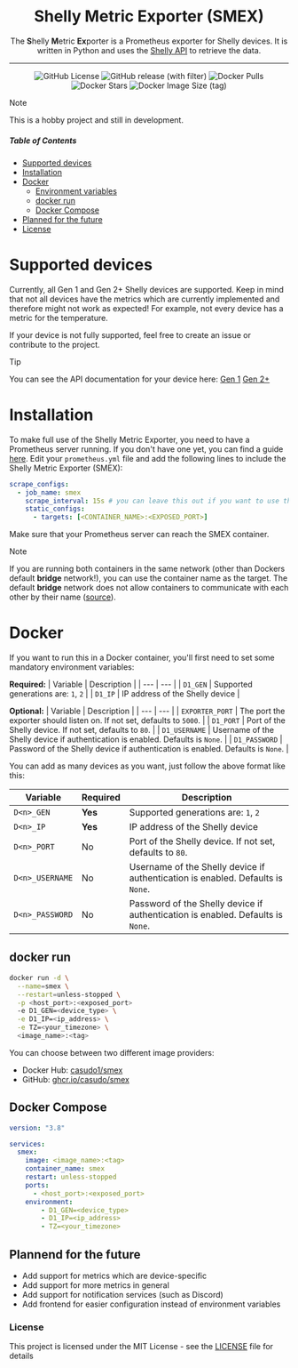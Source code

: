 <div align="center">
  <h1>Shelly Metric Exporter (SMEX)</h1>
  The <b>S</b>helly <b>M</b>etric <b>Ex</b>porter is a Prometheus exporter for Shelly devices. It is written in Python and uses the <a href="https://shelly-api-docs.shelly.cloud/">Shelly API</a> to retrieve the data.

  ---

  <!-- Placeholder for badges -->
  ![GitHub License](https://img.shields.io/github/license/casudo/Shelly-Metric-Exporter) ![GitHub release (with filter)](https://img.shields.io/github/v/release/casudo/Shelly-Metric-Exporter)
  ![Docker Pulls](https://img.shields.io/docker/pulls/casudo1/smex) ![Docker Stars](https://img.shields.io/docker/stars/casudo1/smex) ![Docker Image Size (tag)](https://img.shields.io/docker/image-size/casudo1/smex/latest)
</div>

> [!NOTE]
This is a hobby project and still in development.

##### Table of Contents
- [Supported devices](#supported-devices)
- [Installation](#installation)
- [Docker](#docker)
  - [Environment variables](#environment-variables)
  - [docker run](#docker-run)
  - [Docker Compose](#docker-compose)
- [Planned for the future](#planned-for-the-future)
- [License](#license)

# Supported devices
Currently, all Gen 1 and Gen 2+ Shelly devices are supported. Keep in mind that not all devices have the metrics which are currently implemented and therefore might not work as expected! For example, not every device has a metric for the temperature.  

If your device is not fully supported, feel free to create an issue or contribute to the project.  

> [!TIP]
> You can see the API documentation for your device here:
> [Gen 1](https://shelly-api-docs.shelly.cloud/gen1/)
> [Gen 2+](https://shelly-api-docs.shelly.cloud/gen2/)

# Installation
To make full use of the Shelly Metric Exporter, you need to have a Prometheus server running. If you don't have one yet, you can find a guide [here](https://prometheus.io/docs/prometheus/latest/getting_started/). Edit your `prometheus.yml` file and add the following lines to include the Shelly Metric Exporter (SMEX):
```yaml
scrape_configs:
  - job_name: smex
    scrape_interval: 15s # you can leave this out if you want to use the default value
    static_configs:
      - targets: [<CONTAINER_NAME>:<EXPOSED_PORT>]
```

Make sure that your Prometheus server can reach the SMEX container.  
> [!NOTE]
> If you are running both containers in the same network (other than Dockers default **bridge** network!), you can use the container name as the target.
> The default **bridge** network does not allow containers to communicate with each other by their name ([source](https://docs.docker.com/network/drivers/bridge/#connect-a-container-to-the-default-bridge-network)).

# Docker
If you want to run this in a Docker container, you'll first need to set some mandatory environment variables:  

**Required:**
| Variable |  Description |
| --- | --- |
| `D1_GEN` | Supported generations are: `1`, `2` |
| `D1_IP` | IP address of the Shelly device |

**Optional:**
| Variable |  Description |
| --- | --- |
| `EXPORTER_PORT` | The port the exporter should listen on. If not set, defaults to `5000`. |
| `D1_PORT` | Port of the Shelly device. If not set, defaults to `80`. |
| `D1_USERNAME` | Username of the Shelly device if authentication is enabled. Defaults is `None`. |
| `D1_PASSWORD` | Password of the Shelly device if authentication is enabled. Defaults is `None`. |

You can add as many devices as you want, just follow the above format like this:  

| Variable | Required | Description |
| --- | --- | --- |
| `D<n>_GEN` | **Yes** | Supported generations are: `1`, `2` |
| `D<n>_IP` | **Yes** | IP address of the Shelly device |
| `D<n>_PORT` | No | Port of the Shelly device. If not set, defaults to `80`. |
| `D<n>_USERNAME` | No | Username of the Shelly device if authentication is enabled. Defaults is `None`. |
| `D<n>_PASSWORD` | No | Password of the Shelly device if authentication is enabled. Defaults is `None`. |

## docker run
```bash
docker run -d \
  --name=smex \
  --restart=unless-stopped \
  -p <host_port>:<exposed_port>
  -e D1_GEN=<device_type> \
  -e D1_IP=<ip_address> \
  -e TZ=<your_timezone> \
  <image_name>:<tag>
```

You can choose between two different image providers:
- Docker Hub: [casudo1/smex](https://hub.docker.com/r/casudo1/smex)
- GitHub: [ghcr.io/casudo/smex](https://github.com/casudo/Shelly-Metric-Exporter/pkgs/container/smex)

## Docker Compose
```yaml
version: "3.8"

services:
  smex:
    image: <image_name>:<tag>
    container_name: smex
    restart: unless-stopped
    ports:
      - <host_port>:<exposed_port>
    environment:
        - D1_GEN=<device_type>
        - D1_IP=<ip_address>
        - TZ=<your_timezone>
```

## Plannend for the future
- Add support for metrics which are device-specific 
- Add support for more metrics in general
- Add support for notification services (such as Discord)
- Add frontend for easier configuration instead of environment variables

### License
This project is licensed under the MIT License - see the [LICENSE](LICENSE) file for details